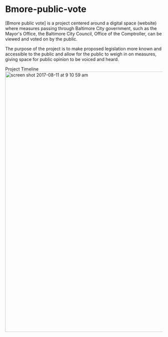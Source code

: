 # Bmore-public-vote
[Bmore public vote] is a project centered around a digital space (website) where measures passing through Baltimore City government, such as the Mayor's Office, the Baltimore City Council, Office of the Comptroller, can be viewed and voted on by the public.

The purpose of the project is to make proposed legislation more known and accessible to the public and allow for the public to weigh in on measures, giving space for public opinion to be voiced and heard.


Project Timeline
<img width="833" alt="screen shot 2017-08-11 at 9 10 59 am" src="https://user-images.githubusercontent.com/13442896/29214775-8a39ce94-7e76-11e7-9810-c89044516964.png">
